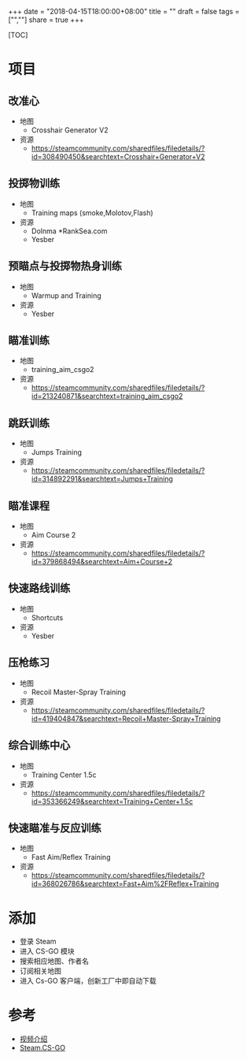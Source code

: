 +++
date = "2018-04-15T18:00:00+08:00"
title = ""
draft = false
tags = ["",""]
share = true
+++

[TOC]

# 项目
## 改准心
- 地图
     - Crosshair Generator V2
- 资源
     - https://steamcommunity.com/sharedfiles/filedetails/?id=308490450&searchtext=Crosshair+Generator+V2
## 投掷物训练
- 地图
     - Training maps (smoke,Molotov,Flash)
- 资源
     - Dolnma *RankSea.com
     - Yesber
## 预瞄点与投掷物热身训练
- 地图
     - Warmup and Training
- 资源
     - Yesber
## 瞄准训练
- 地图
     - training_aim_csgo2
- 资源
     - https://steamcommunity.com/sharedfiles/filedetails/?id=213240871&searchtext=training_aim_csgo2
## 跳跃训练
- 地图
     - Jumps Training
- 资源
     - https://steamcommunity.com/sharedfiles/filedetails/?id=314892291&searchtext=Jumps+Training
## 瞄准课程
- 地图
     - Aim Course 2
- 资源
     - https://steamcommunity.com/sharedfiles/filedetails/?id=379868494&searchtext=Aim+Course+2
## 快速路线训练
- 地图
     - Shortcuts
- 资源
     - Yesber
## 压枪练习
- 地图
     - Recoil Master-Spray Training
- 资源
     - https://steamcommunity.com/sharedfiles/filedetails/?id=419404847&searchtext=Recoil+Master-Spray+Training
## 综合训练中心
- 地图
     - Training Center 1.5c
- 资源
     - https://steamcommunity.com/sharedfiles/filedetails/?id=353366249&searchtext=Training+Center+1.5c
## 快速瞄准与反应训练
- 地图
     - Fast Aim/Reflex Training
- 资源
     - https://steamcommunity.com/sharedfiles/filedetails/?id=368026786&searchtext=Fast+Aim%2FReflex+Training


# 添加
- 登录 Steam
- 进入 CS-GO 模块
- 搜索相应地图、作者名
- 订阅相关地图
- 进入 Cs-GO 客户端，创新工厂中即自动下载


# 参考
- [视频介绍](https://www.bilibili.com/video/av18461021)
- [Steam.CS-GO](https://steamcommunity.com/app/730/workshop/)